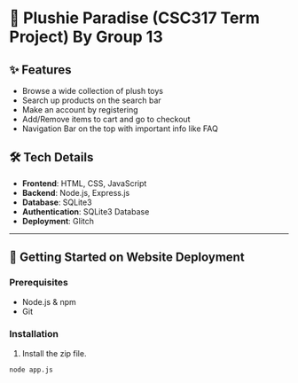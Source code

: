 # 🧸 Plushie Paradise (CSC317 Term Project) By Group 13

## ✨ Features

-  Browse a wide collection of plush toys
-  Search up products on the search bar
-  Make an account by registering
-  Add/Remove items to cart and go to checkout
-  Navigation Bar on the top with important info like FAQ

## 🛠️ Tech Details

- **Frontend**: HTML, CSS, JavaScript
- **Backend**: Node.js, Express.js
- **Database**: SQLite3
- **Authentication**: SQLite3 Database
- **Deployment**: Glitch

---

## 🚀 Getting Started on Website Deployment

### Prerequisites

- Node.js & npm
- Git

### Installation
1. Install the zip file.

```bash
node app.js
